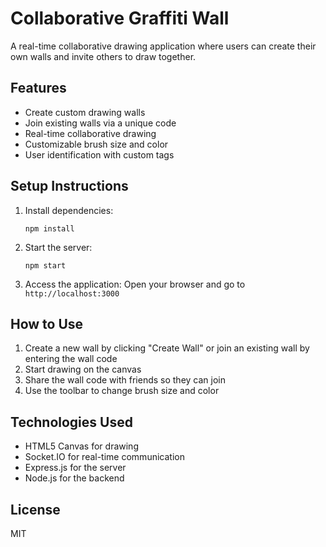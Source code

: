 # Collaborative Graffiti Wall

A real-time collaborative drawing application where users can create their own walls and invite others to draw together.

## Features

- Create custom drawing walls
- Join existing walls via a unique code
- Real-time collaborative drawing
- Customizable brush size and color
- User identification with custom tags

## Setup Instructions

1. Install dependencies:
   ```
   npm install
   ```

2. Start the server:
   ```
   npm start
   ```

3. Access the application:
   Open your browser and go to `http://localhost:3000`

## How to Use

1. Create a new wall by clicking "Create Wall" or join an existing wall by entering the wall code
2. Start drawing on the canvas
3. Share the wall code with friends so they can join
4. Use the toolbar to change brush size and color

## Technologies Used

- HTML5 Canvas for drawing
- Socket.IO for real-time communication
- Express.js for the server
- Node.js for the backend

## License

MIT